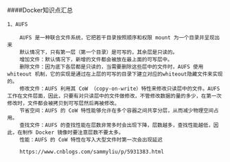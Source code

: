 ####Docker知识点汇总
    
    1、AUFS

        AUFS 是一种联合文件系统，它把若干目录按照顺序和权限 mount 为一个目录并呈现出来
        默认情况下，只有第一层（第一个目录）是可写的，其余层是只读的。
        增加文件：默认情况下，新增的文件都会被放在最上面的可写层中。
        删除文件：因为底下各层都是只读的，当需要删除这些层中的文件时，AUFS 使用 whiteout 机制，它的实现是通过在上层的可写的目录下建立对应的whiteout隐藏文件来实现的。
        修改文件：AUFS 利用其 CoW （copy-on-write）特性来修改只读层中的文件。AUFS 工作在文件层面，因此，只要有对只读层中的文件做修改，不管修改数据的量的多少，在第一次修改时，文件都会被拷贝到可写层然后再被修改。
        节省空间：AUFS 的 CoW 特性能够允许在多个容器之间共享分层，从而减少物理空间占用。
        查找文件：AUFS 的查找性能在层数非常多时会出现下降，层数越多，查找性能越低，因此，在制作 Docker 镜像时要注意层数不要太多。
        性能：AUFS 的 CoW 特性在写入大型文件时第一次会出现延迟
        
        https://www.cnblogs.com/sammyliu/p/5931383.html